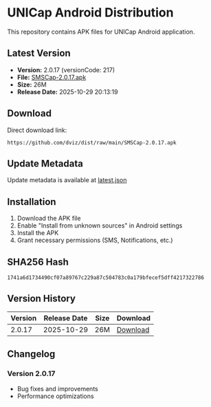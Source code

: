 # UNICap Android Distribution

This repository contains APK files for UNICap Android application.

## Latest Version

- **Version:** 2.0.17 (versionCode: 217)
- **File:** [SMSCap-2.0.17.apk](SMSCap-2.0.17.apk)
- **Size:** 26M
- **Release Date:** 2025-10-29 20:13:19

## Download

Direct download link:
```
https://github.com/dviz/dist/raw/main/SMSCap-2.0.17.apk
```

## Update Metadata

Update metadata is available at [latest.json](latest.json)

## Installation

1. Download the APK file
2. Enable "Install from unknown sources" in Android settings
3. Install the APK
4. Grant necessary permissions (SMS, Notifications, etc.)

## SHA256 Hash

```
1741a6d1734490cf07a89767c229a87c504783c0a179bfecef5dff4217322786
```

## Version History

| Version | Release Date | Size | Download |
|---------|--------------|------|----------|
| 2.0.17 | 2025-10-29 | 26M | [Download](SMSCap-2.0.17.apk) |

## Changelog

### Version 2.0.17
- Bug fixes and improvements
- Performance optimizations
